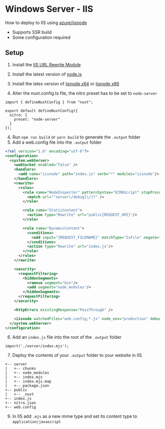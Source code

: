 
# Windows Server - IIS

How to deploy to IIS using [azure/iisnode](https://github.com/Azure/iisnode)
- Supports SSR build
- Some configuration required

## Setup

1. Install the [IIS URL Rewrite Module](https://www.iis.net/downloads/microsoft/url-rewrite) 
2. Install the latest version of [node.js](https://nodejs.org/en/) 
2. Install the lates version of [iisnode x64](https://github.com/azure/iisnode/releases/download/v0.2.21/iisnode-full-v0.2.21-x64.msi) or [iisnode x86](https://github.com/azure/iisnode/releases/download/v0.2.21/iisnode-full-v0.2.21-x86.msi) 

3. Alter the nuxt.config.ts file, the nitro preset has to be set to `node-server`

``` JS
import { defineNuxtConfig } from "nuxt";

export default defineNuxtConfig({
  nitro: {
    preset: "node-server"
  }
});
```
4. Run `npm run build` or `yarn build` to generate the `.output` folder
5. Add a web.config file into the `.output` folder
``` XML
<?xml version="1.0" encoding="utf-8"?>
<configuration>
  <system.webServer>
    <webSocket enabled="false" />
    <handlers>
      <add name="iisnode" path="index.js" verb="*" modules="iisnode"/>
    </handlers>
    <rewrite>
      <rules>
        <rule name="NodeInspector" patternSyntax="ECMAScript" stopProcessing="true">
          <match url="^server\/debug[\/]?" />
        </rule>

        <rule name="StaticContent">
          <action type="Rewrite" url="public{REQUEST_URI}"/>
        </rule>

        <rule name="DynamicContent">
          <conditions>
            <add input="{REQUEST_FILENAME}" matchType="IsFile" negate="True"/>
          </conditions>
          <action type="Rewrite" url="index.js"/>
        </rule>
      </rules>
    </rewrite>

    <security>
      <requestFiltering>
        <hiddenSegments>
          <remove segment="bin"/>
          <add segment="node_modules"/>
        </hiddenSegments>
      </requestFiltering>
    </security>

    <httpErrors existingResponse="PassThrough" />

    <iisnode watchedFiles="web.config;*.js" node_env="production" debuggingEnabled="true" />
  </system.webServer>
</configuration>
```
6. Add an `index.js` file into the root of the `.output` folder
``` JS
import('./server/index.mjs');
```
7. Deploy the contents of your `.output` folder to your website in IIS
```
+-- server
|   +-- chunks
|   +-- node_modules
|   +-- index.mjs
|   +-- index.mjs.map
|   +-- package.json
+-- public
|   +-- _nuxt
+-- index.js
+-- nitro.json
+-- web.config
```
9. In IIS add `.mjs` as a new mime type and set its content type to `application/javascript`
